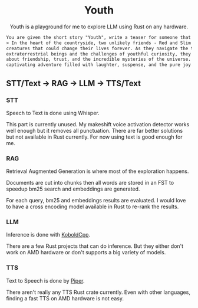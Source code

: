 <div align="center">

# Youth

Youth is a playground for me to explore LLM using Rust on any hardware.

</div>

```txt
You are given the short story "Youth", write a teaser for someone that never read it
> In the heart of the countryside, two unlikely friends - Red and Slim - stumble upon mysterious
creatures that could change their lives forever. As they navigate the thrilling world of possible
extraterrestrial beings and the challenges of youthful curiosity, they'll learn valuable lessons
about friendship, trust, and the incredible mysteries of the universe. Join them on this
captivating adventure filled with laughter, suspense, and the pure joy of discovery.
```

## STT/Text -> RAG -> LLM -> TTS/Text

### STT

Speech to Text is done using Whisper.

This part is currently unused. My makeshift voice activation detector works well enough but it removes all punctuation. There are far better solutions but not available in Rust currently.
For now using text is good enough for me.

### RAG

Retrieval Augmented Generation is where most of the exploration happens.

Documents are cut into chunks then all words are stored in an FST to speedup bm25 search and embeddings are generated.

For each query, bm25 and embeddings results are evaluated. I would love to have a cross encoding model available in Rust to re-rank the results.

### LLM

Inference is done with [KoboldCpp](https://github.com/YellowRoseCx/koboldcpp-rocm/).

There are a few Rust projects that can do inference. But they either don't work on AMD hardware or don't supports a big variety of models.

### TTS

Text to Speech is done by [Piper](https://github.com/rhasspy/piper).

There aren't really any TTS Rust crate currently. Even with other languages, finding a fast TTS on AMD hardware is not easy.

